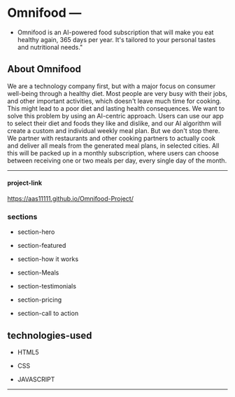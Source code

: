 # Omnifood &mdash;
* Omnifood is an AI-powered food subscription that will make you eat healthy again, 365 days per year. It's tailored to your personal tastes and nutritional needs."

## About Omnifood

We are a technology company first, but with a major focus on consumer well-being through a healthy diet. Most people are very busy with their jobs, and other  important activities, which doesn't leave much time for cooking. This might lead to a poor diet and lasting health consequences. We want to solve this problem by using an AI-centric approach. Users can use our app to select their diet and foods they like and dislike, and our AI algorithm will create a custom and individual weekly meal plan. But we don't stop there. We partner with restaurants and other cooking partners to actually cook and deliver all meals from the generated meal plans, in selected cities. All this will be packed up in a monthly subscription, where users can choose between receiving one or two meals per day, every single day of the month.


------------



#### project-link
https://aas11111.github.io/Omnifood-Project/


### sections

* section-hero 

* section-featured

* section-how it works 

* section-Meals

* section-testimonials

* section-pricing

* section-call to action    


## technologies-used
  * HTML5

  * CSS

  * JAVASCRIPT
  
  ----------
 







